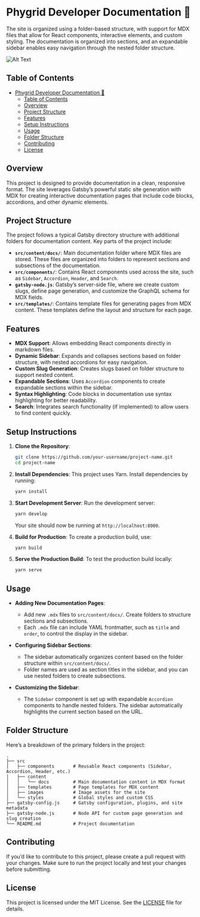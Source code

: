 # Phygrid Developer Documentation 🚀

The site is organized using a folder-based structure, with support for MDX files that allow for React components, interactive elements, and custom styling. The documentation is organized into sections, and an expandable sidebar enables easy navigation through the nested folder structure.

![Alt Text](https://media.giphy.com/media/o0vwzuFwCGAFO/giphy.gif?cid=790b7611tpq5m5otqerlnwslqo4w0768xq1sjcsy6ikewcse&ep=v1_gifs_search&rid=giphy.gif)

## Table of Contents

- [Phygrid Developer Documentation 🚀](#phygrid-developer-documentation-)
  - [Table of Contents](#table-of-contents)
  - [Overview](#overview)
  - [Project Structure](#project-structure)
  - [Features](#features)
  - [Setup Instructions](#setup-instructions)
  - [Usage](#usage)
  - [Folder Structure](#folder-structure)
  - [Contributing](#contributing)
  - [License](#license)

## Overview

This project is designed to provide documentation in a clean, responsive format. The site leverages Gatsby’s powerful static site generation with MDX for creating interactive documentation pages that include code blocks, accordions, and other dynamic elements.

## Project Structure

The project follows a typical Gatsby directory structure with additional folders for documentation content. Key parts of the project include:

- **`src/content/docs/`**: Main documentation folder where MDX files are stored. These files are organized into folders to represent sections and subsections of the documentation.
- **`src/components/`**: Contains React components used across the site, such as `Sidebar`, `Accordion`, `Header`, and `Search`.
- **`gatsby-node.js`**: Gatsby’s server-side file, where we create custom slugs, define page generation, and customize the GraphQL schema for MDX fields.
- **`src/templates/`**: Contains template files for generating pages from MDX content. These templates define the layout and structure for each page.

## Features

- **MDX Support**: Allows embedding React components directly in markdown files.
- **Dynamic Sidebar**: Expands and collapses sections based on folder structure, with nested accordions for easy navigation.
- **Custom Slug Generation**: Creates slugs based on folder structure to support nested content.
- **Expandable Sections**: Uses `Accordion` components to create expandable sections within the sidebar.
- **Syntax Highlighting**: Code blocks in documentation use syntax highlighting for better readability.
- **Search**: Integrates search functionality (if implemented) to allow users to find content quickly.

## Setup Instructions

1. **Clone the Repository**:

   ```bash
   git clone https://github.com/your-username/project-name.git
   cd project-name
   ```

2. **Install Dependencies**:
   This project uses Yarn. Install dependencies by running:

   ```bash
   yarn install
   ```

3. **Start Development Server**:
   Run the development server:

   ```bash
   yarn develop
   ```

   Your site should now be running at `http://localhost:8000`.

4. **Build for Production**:
   To create a production build, use:

   ```bash
   yarn build
   ```

5. **Serve the Production Build**:
   To test the production build locally:
   ```bash
   yarn serve
   ```

## Usage

- **Adding New Documentation Pages**:

  - Add new `.mdx` files to `src/content/docs/`. Create folders to structure sections and subsections.
  - Each `.mdx` file can include YAML frontmatter, such as `title` and `order`, to control the display in the sidebar.

- **Configuring Sidebar Sections**:

  - The sidebar automatically organizes content based on the folder structure within `src/content/docs/`.
  - Folder names are used as section titles in the sidebar, and you can use nested folders to create subsections.

- **Customizing the Sidebar**:
  - The `Sidebar` component is set up with expandable `Accordion` components to handle nested folders. The sidebar automatically highlights the current section based on the URL.

## Folder Structure

Here’s a breakdown of the primary folders in the project:

```
.
├── src
│   ├── components       # Reusable React components (Sidebar, Accordion, Header, etc.)
│   ├── content
│   │   └── docs         # Main documentation content in MDX format
│   ├── templates        # Page templates for MDX content
│   ├── images           # Image assets for the site
│   └── styles           # Global styles and custom CSS
├── gatsby-config.js     # Gatsby configuration, plugins, and site metadata
├── gatsby-node.js       # Node API for custom page generation and slug creation
└── README.md            # Project documentation
```

## Contributing

If you’d like to contribute to this project, please create a pull request with your changes. Make sure to run the project locally and test your changes before submitting.

## License

This project is licensed under the MIT License. See the [LICENSE](./LICENSE) file for details.
